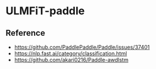 # ULMFiT-paddle


## Reference

- <https://github.com/PaddlePaddle/Paddle/issues/37401>
- <https://nlp.fast.ai/category/classification.html>
- <https://github.com/akari0216/Paddle-awdlstm>